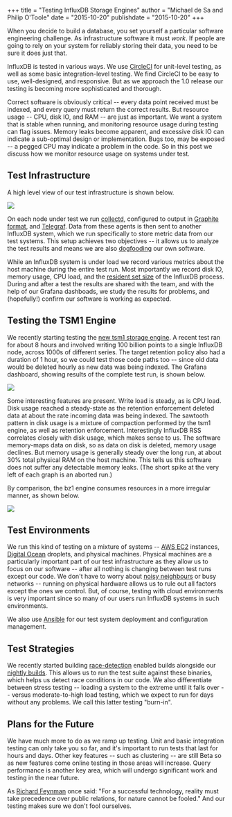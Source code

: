 +++
title = "Testing InfluxDB Storage Engines"
author = "Michael de Sa and Philip O'Toole"
date = "2015-10-20"
publishdate = "2015-10-20"
+++

When you decide to build a database, you set yourself a particular software engineering challenge. As infrastructure software it must *work*. If people are going to rely on your system for reliably storing their data, you need to be sure it does just that.

InfluxDB is tested in various ways. We use [CircleCI](https://www.circleci.com) for unit-level testing, as well as some basic integration-level testing. We find CircleCI to be easy to use, well-designed, and responsive. But as we approach the 1.0 release our testing is becoming more sophisticated and thorough.

Correct software is obviously critical -- every data point received must be indexed, and every query must return the correct results. But resource usage -- CPU, disk IO, and RAM -- are just as important. We want a system that is stable when running, and monitoring resource usage during testing can flag issues. Memory leaks become apparent, and excessive disk IO can indicate a sub-optimal design or implementation. Bugs too, may be exposed -- a pegged CPU may indicate a problem in the code. So in this post we discuss how we monitor resource usage on systems under test.

## Test Infrastructure
A high level view of our test infrastructure is shown below.

![](/img/blog/testing_tsm/test-arch.png)

On each node under test we run [collectd](https://collectd.org/), configured to output in [Graphite format](https://collectd.org/wiki/index.php/Plugin:Write_Graphite), and [Telegraf](https://github.com/influxdb/telegraf). Data from these agents is then sent to another InfluxDB system, which we run specifically to store metric data from our test systems. This setup achieves two objectives -- it allows us to analyze the test results and means we are also [dogfooding](https://en.wikipedia.org/wiki/Eating_your_own_dog_food) our own software.

While an InfluxDB system is under load we record various metrics about the host machine during the entire test run. Most importantly we record disk IO, memory usage, CPU load, and the [resident set size](https://en.wikipedia.org/wiki/Resident_set_size) of the InfluxDB process. During and after a test the results are shared with the team, and with the help of our Grafana dashboads, we study the results for problems, and (hopefully!) confirm our software is working as expected.

## Testing the TSM1 Engine

We recently starting testing the [new tsm1 storage engine](https://influxdb.com/blog/2015/10/07/the_new_influxdb_storage_engine_a_time_structured_merge_tree.html). A recent test ran for about 8 hours and involved writing 100 billion points to a single InfluxDB node, across 1000s of different series. The target retention policy also had a duration of 1 hour, so we could test those code paths too -- since old data would be deleted hourly as new data was being indexed. The Grafana dashboard, showing results of the complete test run, is shown below.

![](/img/blog/testing_tsm/100b-1hrt.png)

Some interesting features are present. Write load is steady, as is CPU load. Disk usage reached a steady-state as the retention enforcement deleted data at about the rate incoming data was being indexed. The sawtooth pattern in disk usage is a mixture of compaction performed by the tsm1 engine, as well as retention enforcement. Interestingly InfluxDB RSS correlates closely with disk usage, which makes sense to us. The software memory-maps data on disk, so as data on disk is deleted, memory usage declines. But memory usage is generally steady over the long run, at about 30% total physical RAM on the host machine. This tells us this software does not suffer any detectable memory leaks. (The short spike at the very left of each graph is an aborted run.)

By comparison, the bz1 engine consumes resources in a more irregular manner, as shown below.

![](/img/blog/testing_tsm/0_9_4.png)

## Test Environments

We run this kind of testing on a mixture of systems -- [AWS EC2](https://aws.amazon.com/ec2/) instances, [Digital Ocean](https://www.digitalocean.com/) droplets, and physical machines. Physical machines are a particularly important part of our test infrastructure as they allow us to focus on our software -- after all nothing is changing between test runs except our code. We don't have to worry about [noisy neighbours](http://www.liquidweb.com/blog/index.php/why-aws-is-bad-for-small-organizations-and-users/) or busy networks -- running on physical hardware allows us to rule out all factors except the ones we control. But, of course, testing with cloud environments is very important since so many of our users run InfluxDB systems in such environments.

We also use [Ansible](http://www.ansible.com/) for our test system deployment and configuration management.

## Test Strategies

We recently started building [race-detection](https://golang.org/doc/articles/race_detector.html) enabled builds alongside our [nightly builds](https://influxdb.com/download/index.html). This allows us to run the test suite against these binaries, which helps us detect race conditions in our code. We also differentiate between stress testing -- loading a system to the extreme until it falls over -- versus moderate-to-high load testing, which we expect to run for days without any problems. We call this latter testing "burn-in".

## Plans for the Future

We have much more to do as we ramp up testing. Unit and basic integration testing can only take you so far, and it's important to run tests that last for hours and days. Other key features -- such as clustering -- are still Beta so as new features come online testing in those areas will increase. Query performance is another key area, which will undergo significant work and testing in the near future.

As [Richard Feynman](http://www.feynman.com/) once said: "For a successful technology, reality must take precedence over public relations, for nature cannot be fooled." And our testing makes sure we don't fool ourselves.
